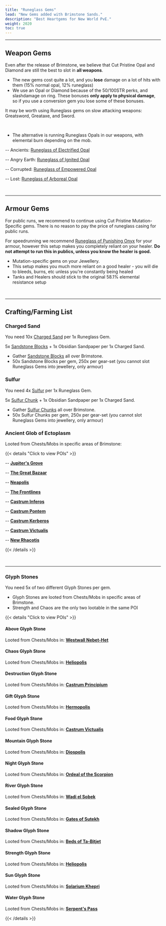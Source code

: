 ```yaml
---
title: "Runeglass Gems"
lead: "New Gems added with Brimstone Sands."
description: "Best Heartgems for New World PvE."
weight: 2020
toc: true
---
```


---


## Weapon Gems

Even after the release of Brimstone, we believe that Cut Pristine Opal and Diamond are still the best to slot in **all weapons**.

- The new gems cost quite a lot, and you **lose** damage on a lot of hits with them (15% normal opal, 12% runeglass)
- We use an Opal or Diamond because of the 50/100STR perks, and slashdamage on ring. These bonuses **only apply to physical damage**, so if you use a conversion gem you lose some of these bonuses.
  
It may be worth using Runeglass gems on slow attacking weapons: Greatsword, Greataxe, and Sword.

<br>

- The alternative is running Runeglass Opals in our weapons, with elemental burn depending on the mob.
  
-- Ancients:  <a href="https://nwdb.info/db/item/runeglass_gem_opal_lightning" target="_blank">Runeglass of Electrified Opal</a>

-- Angry Earth: <a href="https://nwdb.info/db/item/runeglass_gem_opal_fire" target="_blank">Runeglass of Ignited Opal</a>

-- Corrupted: <a href="https://nwdb.info/db/item/runeglass_gem_opal_arcane" target="_blank">Runeglass of Empowered Opal</a>

-- Lost: <a href="https://nwdb.info/db/item/runeglass_gem_opal_nature" target="_blank">Runeglass of Arboreal Opal</a>

<br>

---

## Armour Gems

For public runs, we recommend to continue using Cut Pristine Mutation-Specific gems. There is no reason to pay the price of runeglass casing for public runs.

For speedrunning we recommend <a href="https://nwdb.info/db/item/runeglass_gem_onyx_melee" target="_blank">Runeglass of Punishing Onyx</a> for your armour, however this setup makes you completely reliant on your healer. **Do not attempt to run this in publics, unless you know the healer is good.**

- Mutation-specific gems on your Jewellery.
- This setup makes you much more reliant on a good healer - you will die to bleeds, burns, etc unless you're constantly being healed
- Tanks and Healers should stick to the original 58.1% elemental resistance setup

<br>

---

## Crafting/Farming List

### Charged Sand
You need 10x <a href="https://nwdb.info/db/recipe/sandt4" target="_blank">Charged Sand</a> per 1x Runeglass Gem. 

5x <a href="https://nwdb.info/db/item/sandstone" target="_blank">Sandstone Blocks</a> + 1x Obsidian Sandpaper per 1x Charged Sand.

- Gather <a href="https://nwdb.info/db/gatherable/sandstonelarge" target="_blank">Sandstone Blocks</a> all over Brimstone.
- 50x Sandstone Blocks per gem, 250x per gear-set (you cannot slot Runeglass Gems into jewellery, only armour)

### Sulfur
You need 4x <a href="https://nwdb.info/db/recipe/sulfurt1" target="_blank">Sulfur</a> per 1x Runeglass Gem. 

5x <a href="https://nwdb.info/db/item/sulfurchunk" target="_blank">Sulfur Chunk</a> + 1x Obsidian Sandpaper per 1x Charged Sand.

- Gather <a href="https://nwdb.info/db/gatherable/brimstonelarge" target="_blank">Sulfur Chunks</a> all over Brimstone.
- 50x Sulfur Chunks per gem, 250x per gear-set (you cannot slot Runeglass Gems into jewellery, only armour)





### Ancient Glob of Ectoplasm
Looted from Chests/Mobs in specific areas of Brimstone:

{{< details "Click to view POIs" >}}

-- <a href="https://nwdb.info/db/zone/30430" target="_blank">**Jupiter's Grove**</a>

-- <a href="https://nwdb.info/db/zone/30430" target="_blank">**The Great Bazaar**</a>

-- <a href="https://nwdb.info/db/zone/30430" target="_blank">**Neapolis**</a>

-- <a href="https://nwdb.info/db/zone/30430" target="_blank">**The Frontlines**</a>

-- <a href="https://nwdb.info/db/zone/30430" target="_blank">**Castrum Inferos**</a>

-- <a href="https://nwdb.info/db/zone/30430" target="_blank">**Castrum Pontem**</a>

-- <a href="https://nwdb.info/db/zone/30430" target="_blank">**Castrum Kerberos**</a>

-- <a href="https://nwdb.info/db/zone/30430" target="_blank">**Castrum Victualis**</a>

-- <a href="https://nwdb.info/db/zone/30430" target="_blank">**New Rhacotis**</a>

{{< /details >}}

<br>

---

### Glyph Stones
You need 5x of two different Glyph Stones per gem. 
- Glyph Stones are looted from Chests/Mobs in specific areas of Brimstone.
- Strength and Chaos are the only two lootable in the same POI

{{< details "Click to view POIs" >}}

#### Above Glyph Stone
Looted from Chests/Mobs in: <a href="https://nwdb.info/db/zone/30430" target="_blank">**Westwall Nebet-Het**</a>

#### Chaos Glyph Stone
Looted from Chests/Mobs in: <a href="https://nwdb.info/db/zone/20402" target="_blank">**Heliopolis**</a>

#### Destruction Glyph Stone
Looted from Chests/Mobs in: <a href="https://nwdb.info/db/zone/20305" target="_blank">**Castrum Principium**</a>

#### Gift Glyph Stone
Looted from Chests/Mobs in: <a href="https://nwdb.info/db/zone/30403" target="_blank">**Hermopolis**</a>

#### Food Glyph Stone
Looted from Chests/Mobs in: <a href="https://nwdb.info/db/zone/20423" target="_blank">**Castrum Victualis**</a>

#### Mountain Glyph Stone
Looted from Chests/Mobs in: <a href="https://nwdb.info/db/zone/20417" target="_blank">**Diospolis**</a>

#### Night Glyph Stone
Looted from Chests/Mobs in: <a href="https://nwdb.info/db/zone/30416" target="_blank">**Ordeal of the Scorpion**</a>

#### River Glyph Stone
Looted from Chests/Mobs in: <a href="https://nwdb.info/db/zone/20310" target="_blank">**Wadi el Sobek**</a>

#### Sealed Glyph Stone
Looted from Chests/Mobs in: <a href="https://nwdb.info/db/zone/20415" target="_blank">**Gates of Sutekh**</a>

#### Shadow Glyph Stone
Looted from Chests/Mobs in: <a href="https://nwdb.info/db/zone/30305" target="_blank">**Beds of Ta-Bitjet**</a>

#### Strength Glyph Stone
Looted from Chests/Mobs in: <a href="https://nwdb.info/db/zone/20402" target="_blank">**Heliopolis**</a>

#### Sun Glyph Stone
Looted from Chests/Mobs in: <a href="https://nwdb.info/db/zone/20423" target="_blank">**Solarium Khepri**</a>

#### Water Glyph Stone
Looted from Chests/Mobs in: <a href="https://nwdb.info/db/zone/30404" target="_blank">**Serpent's Pass**</a>

{{< /details >}}